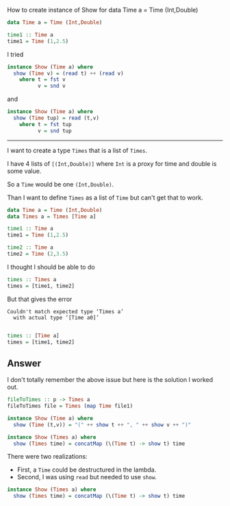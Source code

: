 How to create instance of Show for data Time a = Time (Int,Double)

```haskell
data Time a = Time (Int,Double)

time1 :: Time a
time1 = Time (1,2.5)
```


I tried
```haskell
instance Show (Time a) where
  show (Time v) = (read t) ++ (read v)
    where t = fst v
          v = snd v
```

and
```haskell
instance Show (Time a) where
  show (Time tup) = read (t,v)
    where t = fst tup
          v = snd tup
```
---



I want to create a type `Times` that is a list of `Times`. 

I have 4 lists of `[(Int,Double)]` where `Int` is a proxy for time and double is some value.

So a `Time` would be one `(Int,Double)`.

Than I want to define `Times` as a list of `Time` but can't get that to work.

```haskell
data Time a = Time (Int,Double)
data Times a = Times [Time a]

time1 :: Time a
time1 = Time (1,2.5)

time2 :: Time a
time2 = Time (2,3.5)
```


I thought I should be able to do
```haskell
times :: Times a
times = [time1, time2]
```

But that gives the error
```
Couldn't match expected type ‘Times a’  
  with actual type ‘[Time a0]’
```

```haskell

times :: [Time a]
times = [time1, time2]
```

## Answer

I don't totally remember the above issue but here is the solution I worked out. 
```haskell
fileToTimes :: p -> Times a
fileToTimes file = Times (map Time file1)

instance Show (Time a) where
  show (Time (t,v)) = "(" ++ show t ++ ", " ++ show v ++ ")"

instance Show (Times a) where
  show (Times time) = concatMap (\(Time t) -> show t) time
```

There were two realizations:

- First, a `Time` could be destructured in the lambda.
- Second, I was using `read` but needed to use `show`.
```haskell
instance Show (Times a) where
  show (Times time) = concatMap (\(Time t) -> show t) time
```


